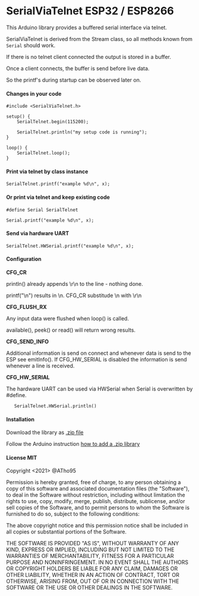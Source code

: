 # SerialViaTelnet ESP32 / ESP8266

This Arduino library provides a buffered serial interface via telnet.

SerialViaTelnet is derived from the Stream class, so all methods known from `Serial` should work.

If there is no telnet client connected the output is stored in a buffer.

Once a client connects, the buffer is send before live data.

So the printf's during startup can be observed later on.

#### Changes in your code

```
#include <SerialViaTelnet.h>

setup() {
    SerialTelnet.begin(115200);
    
    SerialTelnet.println("my setup code is running");
}

loop() {
    SerialTelnet.loop();
}    
```

#### Print via telnet by class instance
```
SerialTelnet.printf("example %d\n", x);
```
#### Or print via telnet and keep existing code
```
#define Serial SerialTelnet

Serial.printf("example %d\n", x);
```
#### Send via hardware UART
```
SerialTelnet.HWSerial.printf("example %d\n", x);
```
#### Configuration
**CFG_CR**

   println() already appends \r\n to the line - nothing done.
   
   printf("\n") results in \n. CFG_CR substitude \n with \r\n
   
**CFG_FLUSH_RX**

   Any input data were flushed when loop() is called.
   
   available(), peek() or read() will return wrong results.
   
**CFG_SEND_INFO**

   Additional information is send on connect and whenever data is send to the ESP see emitInfo().
   If CFG_HW_SERIAL is disabled the information is send whenever a line is received.
   
**CFG_HW_SERIAL**

   The hardware UART can be used via HWSerial when Serial is overwritten by #define.
```
   SerialTelnet.HWSerial.println()
```
#### Installation
Download the library as [.zip file](https://github.com/ATho95/SerialViaTelnet/archive/main.zip)

Follow the Arduino instruction [how to add a .zip library](https://www.arduino.cc/en/guide/libraries#toc4)

#### License MIT
Copyright <2021> @ATho95

Permission is hereby granted, free of charge, to any person obtaining a copy of this software and associated documentation files (the "Software"), to deal in the Software without restriction, including without limitation the rights to use, copy, modify, merge, publish, distribute, sublicense, and/or sell copies of the Software, and to permit persons to whom the Software is furnished to do so, subject to the following conditions:

The above copyright notice and this permission notice shall be included in all copies or substantial portions of the Software.

THE SOFTWARE IS PROVIDED "AS IS", WITHOUT WARRANTY OF ANY KIND, EXPRESS OR IMPLIED, INCLUDING BUT NOT LIMITED TO THE WARRANTIES OF MERCHANTABILITY, FITNESS FOR A PARTICULAR PURPOSE AND NONINFRINGEMENT. IN NO EVENT SHALL THE AUTHORS OR COPYRIGHT HOLDERS BE LIABLE FOR ANY CLAIM, DAMAGES OR OTHER LIABILITY, WHETHER IN AN ACTION OF CONTRACT, TORT OR OTHERWISE, ARISING FROM, OUT OF OR IN CONNECTION WITH THE SOFTWARE OR THE USE OR OTHER DEALINGS IN THE SOFTWARE.
